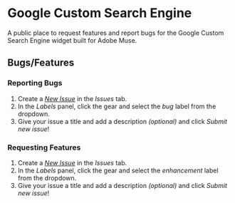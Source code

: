 # Google Custom Search Engine

A public place to request features and report bugs for the Google Custom Search Engine widget built for Adobe Muse.

## Bugs/Features

### Reporting Bugs

1. Create a *[New Issue](https://github.com/j26design/google-custom-search-engine/issues/new?labels=bug)* in the *Issues* tab.
2. In the *Labels* panel, click the gear and select the *bug* label from the dropdown.
3. Give your issue a title and add a description *(optional)* and click *Submit new issue*!

### Requesting Features

1. Create a *[New Issue](https://github.com/j26design/google-custom-search-engine/issues/new?labels=enhancement)* in the *Issues* tab.
2. In the *Labels* panel, click the gear and select the *enhancement* label from the dropdown.
3. Give your issue a title and add a description *(optional)* and click *Submit new issue*!
